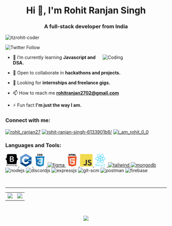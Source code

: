 <h1 align="center">Hi 👋, I'm Rohit Ranjan Singh</h1>
<h3 align="center">A full-stack developer from India</h3>

<p align="left"> <img src="https://komarev.com/ghpvc/?username=itzrohit-coder&label=Profile%20views&color=0e75b6&style=flat" alt="itzrohit-coder" /> </p>

![Twitter Follow](https://img.shields.io/twitter/follow/rohit_ranjan27?style=social)

 <img align="right" alt="Coding" width="200" src="https://monophy.com/media/du3J3cXyzhj75IOgvA/monophy.gif">

- 🌱 I’m currently learning **Javascript and DSA.**

- 💬 Open to collaborate in **hackathons and projects.**

- 👀 Looking for **internships and freelance gigs.**

- 📫 How to reach me **rohitranjan2702@gmail.com**

- ⚡ Fun fact **I'm just the way I am.**

<h3 align="left">Connect with me:</h3>
<p align="left">
<a href="https://twitter.com/rohit_ranjan27" target="blank"><img align="center" src="https://raw.githubusercontent.com/rahuldkjain/github-profile-readme-generator/master/src/images/icons/Social/twitter.svg" alt="rohit_ranjan27" height="30" width="40" /></a>
<a href="https://linkedin.com/in/rohit-ranjan-singh-6133901b6/" target="blank"><img align="center" src="https://raw.githubusercontent.com/rahuldkjain/github-profile-readme-generator/master/src/images/icons/Social/linked-in-alt.svg" alt="rohit-ranjan-singh-6133901b6/" height="30" width="40" /></a>
<a href="https://instagram.com/rohit.2702" target="blank"><img align="center" src="https://raw.githubusercontent.com/rahuldkjain/github-profile-readme-generator/master/src/images/icons/Social/instagram.svg" alt="i_am_rohit_0_0" height="30" width="40" /></a>
</p>

<h3 align="left">Languages and Tools:</h3>
<p align="left"> 
<a href="https://getbootstrap.com" target="_blank" rel="noreferrer"> <img src="https://raw.githubusercontent.com/devicons/devicon/master/icons/bootstrap/bootstrap-plain-wordmark.svg" alt="bootstrap" width="40" height="40"/> </a> 
<a href="https://www.w3schools.com/cpp/" target="_blank" rel="noreferrer"> <img src="https://raw.githubusercontent.com/devicons/devicon/master/icons/cplusplus/cplusplus-original.svg" alt="cplusplus" width="40" height="40"/> </a> 
<a href="https://www.w3schools.com/css/" target="_blank" rel="noreferrer"> <img src="https://raw.githubusercontent.com/devicons/devicon/master/icons/css3/css3-original-wordmark.svg" alt="css3" width="40" height="40"/> </a> <a href="https://www.figma.com/" target="_blank" rel="noreferrer"> <img src="https://www.vectorlogo.zone/logos/figma/figma-icon.svg" alt="figma" width="40" height="40"/> </a> <a href="https://www.w3.org/html/" target="_blank" rel="noreferrer"> <img src="https://raw.githubusercontent.com/devicons/devicon/master/icons/html5/html5-original-wordmark.svg" alt="html5" width="40" height="40"/> </a> <a href="https://developer.mozilla.org/en-US/docs/Web/JavaScript" target="_blank" rel="noreferrer"> <img src="https://raw.githubusercontent.com/devicons/devicon/master/icons/javascript/javascript-original.svg" alt="javascript" width="40" height="40"/> </a> <a href="https://reactjs.org/" target="_blank" rel="noreferrer"> <img src="https://raw.githubusercontent.com/devicons/devicon/master/icons/react/react-original-wordmark.svg" alt="react" width="40" height="40"/> </a> <a href="https://tailwindcss.com/" target="_blank" rel="noreferrer"> 
<img src="https://www.vectorlogo.zone/logos/tailwindcss/tailwindcss-icon.svg" alt="tailwind" width="40" height="40"/> </a> 
<a href="https://tailwindcss.com/" target="_blank" rel="noreferrer"> 
<img src="https://www.vectorlogo.zone/logos/mongodb/mongodb-ar21.svg" alt="mongodb" width="90" height="40"/> </a> 
<img src="https://www.vectorlogo.zone/logos/nodejs/nodejs-horizontal.svg" alt="nodejs" width="90" height="40"/>
 <img src="https://www.vectorlogo.zone/logos/js_discord/js_discord-ar21.svg" alt="discordjs" width="90" height="40"/>
 <img src="https://www.vectorlogo.zone/logos/expressjs/expressjs-ar21.svg" alt="expressjs" width="90" height="40"/>
 <img src="https://www.vectorlogo.zone/logos/git-scm/git-scm-ar21.svg" alt="git-scm" width="90" height="40"/>
 <img src="https://www.vectorlogo.zone/logos/getpostman/getpostman-ar21.svg" alt="postman" width="80" height="40"/>
 <img src="https://www.vectorlogo.zone/logos/firebase/firebase-ar21.svg" alt="firebase" width="90" height="40"/>
</p>


<br>

<!-- <br>

<p align="">
<a href="https://github.com/KKhushhalR2405">
<img height="180em" src="https://github-readme-stats-eight-theta.vercel.app/api?username=rohitranjan-2702&show_icons=true&theme=radical&count_private=true"/>
<img height="180em" src="https://github-readme-stats-eight-theta.vercel.app/api/top-langs/?username=rohitranjan-2702&layout=compact&langs_count=8&theme=radical"/>
</a>
</p> -->


----

<table align="center">
<tr>
<td><img src="https://github-readme-stats.vercel.app/api/top-langs?username=rohitranjan-2702&show_icons=true&locale=en&layout=compact&theme=tokyonight" />
</td>
<td>
<img src="https://github-readme-stats.vercel.app/api?username=rohitranjan-2702&include_all_commits=true&count_private=true&show_icons=true&line_height=20&theme=tokyonight"/>
</td>
</tr>
</table>
<br />
<p align="center">
<img align="center" src="https://github-readme-streak-stats.herokuapp.com/?user=rohitranjan-2702&theme=black-ice&hide_border=true&stroke=0000&background=060A0CD" />
</p>

